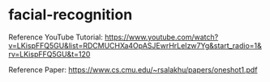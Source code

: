 # facial-recognition

Reference YouTube Tutorial: https://www.youtube.com/watch?v=LKispFFQ5GU&list=RDCMUCHXa4OpASJEwrHrLeIzw7Yg&start_radio=1&rv=LKispFFQ5GU&t=120

Reference Paper: https://www.cs.cmu.edu/~rsalakhu/papers/oneshot1.pdf
